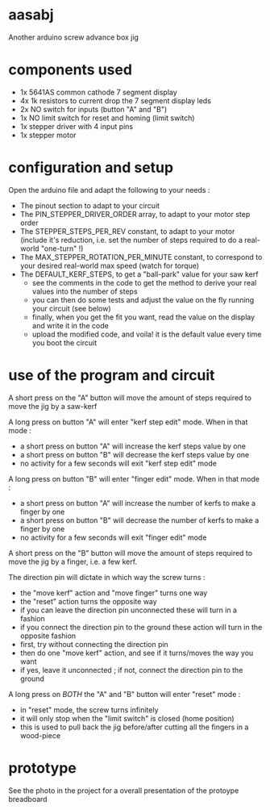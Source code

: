 # aasabj
Another arduino screw advance box jig

# components used

- 1x 5641AS common cathode 7 segment display
- 4x 1k resistors to current drop the 7 segment display leds
- 2x NO switch for inputs (button "A" and "B")
- 1x NO limit switch for reset and homing (limit switch)
- 1x stepper driver with 4 input pins
- 1x stepper motor

# configuration and setup

Open the arduino file and adapt the following to your needs :

- The pinout section to adapt to your circuit
- The PIN_STEPPER_DRIVER_ORDER array, to adapt to your motor step order
- The STEPPER_STEPS_PER_REV constant, to adapt to your motor (include it's reduction, i.e. set the number of steps required to do a real-world "one-turn" !)
- The MAX_STEPPER_ROTATION_PER_MINUTE constant, to correspond to your desired real-world max speed (watch for torque)
- The DEFAULT_KERF_STEPS, to get a "ball-park" value for your saw kerf
  - see the comments in the code to get the method to derive your real values into the number of steps
  - you can then do some tests and adjust the value on the fly running your circuit (see below)
  - finally, when you get the fit you want, read the value on the display and write it in the code
  - upload the modified code, and voila! it is the default value every time you boot the circuit

# use of the program and circuit

A short press on the "A" button will move the amount of steps required to move the jig by a saw-kerf

A long press on button "A" will enter "kerf step edit" mode. When in that mode :

- a short press on button "A" will increase the kerf steps value by one
- a short press on button "B" will decrease the kerf steps value by one
- no activity for a few seconds will exit "kerf step edit" mode

A long press on button "B" will enter "finger edit" mode. When in that mode :

- a short press on button "A" will increase the number of kerfs to make a finger by one
- a short press on button "B" will decrease the number of kerfs to make a finger by one
- no activity for a few seconds will exit "finger edit" mode

A short press on the "B" button will move the amount of steps required to move the jig by a finger, i.e. a few kerf.

The direction pin will dictate in which way the screw turns :

- the "move kerf" action and "move finger" turns one way
- the "reset" action turns the opposite way
- if you can leave the direction pin unconnected these will turn in a fashion
- if you connect the direction pin to the ground these action will turn in the opposite fashion
- first, try without connecting the direction pin
- then do one "move kerf" action, and see if it turns/moves the way you want
- if yes, leave it unconnected ; if not, connect the direction pin to the ground

A long press on *BOTH* the "A" and "B" button will enter "reset" mode :

- in "reset" mode, the screw turns infinitely
- it will only stop when the "limit switch" is closed (home position)
- this is used to pull back the jig before/after cutting all the fingers in a wood-piece

# prototype

See the photo in the project for a overall presentation of the protoype breadboard
